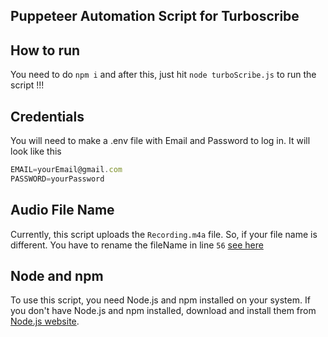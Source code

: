 ## Puppeteer Automation Script for Turboscribe

## How to run
You need to do  `npm i` and after this, just hit  `node turboScribe.js` to run the script !!!

## Credentials
You will need to make a .env file with Email and Password to log in. It will look like this 
```javascript
EMAIL=yourEmail@gmail.com
PASSWORD=yourPassword
```

## Audio File Name
Currently, this script uploads the `Recording.m4a` file. So, if your file name is different. You have to rename the fileName in line `56` [see here](https://github.com/MoazMirza-13/turboScribe-script/blob/49ee5af0961ee96264902003e26aeadb369f3471/turboScribe.js#L56)

## Node and npm
To use this script, you need Node.js and npm installed on your system. If you don't have Node.js and npm installed, download and install them from [Node.js website](https://nodejs.org/).
